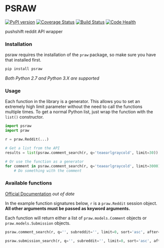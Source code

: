 PSRAW
===

[![PyPI version](https://badge.fury.io/py/psraw.svg)](https://badge.fury.io/py/psraw) [![Coverage Status](https://coveralls.io/repos/github/teaearlgraycold/psraw/badge.svg?branch=master)](https://coveralls.io/github/teaearlgraycold/psraw?branch=master) [![Build Status](https://travis-ci.org/teaearlgraycold/psraw.svg?branch=master)](https://travis-ci.org/teaearlgraycold/psraw) [![Code Health](https://landscape.io/github/teaearlgraycold/psraw/master/landscape.svg?style=flat)](https://landscape.io/github/teaearlgraycold/psraw/master)

pushshift reddit API wrapper

### Installation

psraw requires the installation of the `praw` package, so make sure
you have that installed first.

```bash
pip install psraw
```

*Both Python 2.7 and Python 3.X are supported*

### Usage

Each function in the library is a generator. This allows you to set an extremely
high limit parameter without the need to call the functions multiple times. To
get a normal Python list, just wrap the function with the `list()` constructor.

```python
import psraw
import praw

r = praw.Reddit(...)

# Get a list from the API
results = list(psraw.comment_search(r, q='teaearlgraycold', limit=30))

# Or use the function as a generator
for comment in psraw.comment_search(r, q='teaearlgraycold', limit=3000):
    # Do something with the comment
```

### Available functions

[Official Documentation](https://docs.google.com/document/d/171VdjT-QKJi6ul9xYJ4kmiHeC7t_3G31Ce8eozKp3VQ/edit) *out of date*

In the example function signatures below, `r` is a `praw.Reddit` session object.
**All other arguments must be passed as keyword arguments.**

Each function will return either a list of `praw.models.Comment` objects or
`praw.models.Submission` objects.

```python
psraw.comment_search(r, q='', subreddit='', limit=0, sort='asc', after=0, before=0)
```

```python
psraw.submission_search(r, q='', subreddit='', limit=0, sort='asc', after=0, before=0)
```
